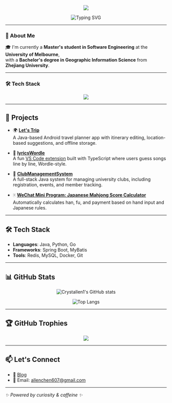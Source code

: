 <!-- Banner -->
<p align="center">
  <img src="https://capsule-render.vercel.app/api?type=waving&color=0:4facfe,100:00f2fe&height=200&section=header&text=Hi,%20I'm%20Crystallen%20🚀&fontSize=40&fontColor=ffffff" />
</p>

<!-- 简介卡片 -->
<p align="center">
  <img src="https://readme-typing-svg.herokuapp.com?center=true&vCenter=true&multiline=true&width=500&height=80&lines=🚀+Backend+%7C+App+Dev;🎓+Master's+Student+@+Unimelb;🌏+Ex-ZJU+GIS+Graduate" alt="Typing SVG" />
</p>

---

### 👋 About Me

🎓 I'm currently a **Master's student in Software Engineering** at the **University of Melbourne**,  
with a **Bachelor's degree in Geographic Information Science** from **Zhejiang University**.

---

### 🛠️ Tech Stack

<p align="center">
  <img src="https://skillicons.dev/icons?i=java,spring,ts,py,go,cs,c,cpp,androidstudio,vscode,mysql,redis,docker,git,maven,linux,postman,pytorch,qt,react" />
</p>


---

## 🚀 Projects

- 🌍 **[Let's Trip](https://github.com/Crystallen1/COMP90018)**  
  A Java-based Android travel planner app with itinerary editing, location-based suggestions, and offline storage.

- 🎵 **[lyricsWordle](https://github.com/Crystallen1/lyricsWordle)**  
  A fun [VS Code extension](https://marketplace.visualstudio.com/) built with TypeScript where users guess songs line by line, Wordle-style.

- 🏫 **[ClubManagementSystem](https://github.com/Crystallen1/ClubManagementSystem)**  
  A full-stack Java system for managing university clubs, including registration, events, and member tracking.

- 🀄 **[WeChat Mini Program: Japanese Mahjong Score Calculator](https://github.com/Crystallen1/MahjongScoreCalculator)**  
  Automatically calculates han, fu, and payment based on hand input and Japanese rules.

---

## 🛠️ Tech Stack

- **Languages**: Java, Python, Go
- **Frameworks**: Spring Boot, MyBatis
- **Tools**: Redis, MySQL, Docker, Git

---

## 📊 GitHub Stats

<p align="center">
  <img src="https://github-readme-stats.vercel.app/api?username=Crystallen1&show_icons=true&theme=default" alt="Crystallen1's GitHub stats" />
</p>

<p align="center">
  <img src="https://github-readme-stats.vercel.app/api/top-langs/?username=Crystallen1" alt="Top Langs" />
</p>


---

## 🏆 GitHub Trophies

<p align="center">
  <img src="https://github-profile-trophy.vercel.app/?username=Crystallen1&margin-w=10&theme=flat" />
</p>

---

## 📫 Let's Connect

- 📝 [Blog](http://35.76.119.252:8090)
- 📧 Email: allenchen607@gmail.com

---

_✨ Powered by curiosity & caffeine ✨_
